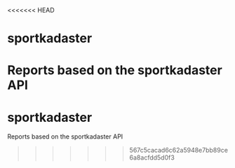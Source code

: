 <<<<<<< HEAD
# sportkadaster
Reports based on the sportkadaster API
=======
# sportkadaster
Reports based on the sportkadaster API
>>>>>>> 567c5cacad6c62a5948e7bb89ce6a8acfdd5d0f3

